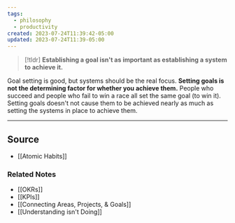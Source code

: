 ```yaml
---
tags:
  - philosophy
  - productivity
created: 2023-07-24T11:39:42-05:00
updated: 2023-07-24T11:39-05:00
---
```

> [!tldr] **Establishing a goal isn't as important as establishing a system to achieve it.**

Goal setting is good, but systems should be the real focus. **Setting goals is not the determining factor for whether you achieve them.** People who succeed and people who fail to win a race all set the same goal (to win it). Setting goals doesn't not cause them to be achieved nearly as much as setting the systems in place to achieve them.

---

## Source
- [[Atomic Habits]]

### Related Notes
- [[OKRs]]
- [[KPIs]]
- [[Connecting Areas, Projects, & Goals]] 
- [[Understanding isn't Doing]]